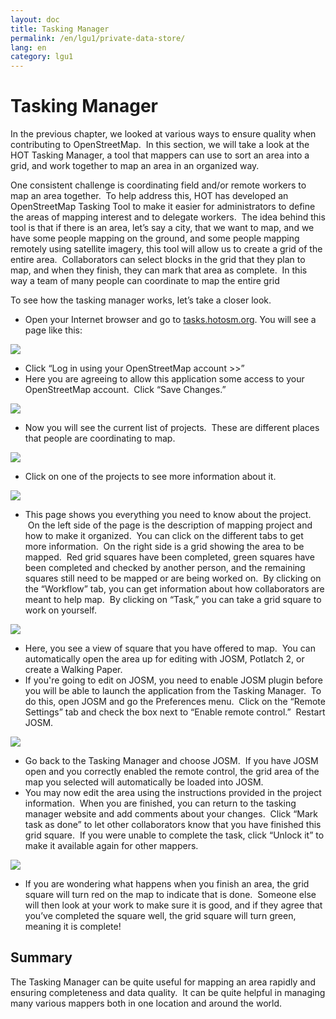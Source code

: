 ```yaml
---
layout: doc
title: Tasking Manager
permalink: /en/lgu1/private-data-store/
lang: en
category: lgu1
---
```


Tasking Manager
===============

In the previous chapter, we looked at various ways to ensure quality
when contributing to OpenStreetMap.  In this section, we will take a
look at the HOT Tasking Manager, a tool that mappers can use to sort an
area into a grid, and work together to map an area in an organized way.

One consistent challenge is coordinating field and/or remote workers to
map an area together.  To help address this, HOT has developed an
OpenStreetMap Tasking Tool to make it easier for administrators to
define the areas of mapping interest and to delegate workers.  The idea
behind this tool is that if there is an area, let’s say a city, that we
want to map, and we have some people mapping on the ground, and some
people mapping remotely using satellite imagery, this tool will allow us
to create a grid of the entire area.  Collaborators can select blocks in
the grid that they plan to map, and when they finish, they can mark that
area as complete.  In this way a team of many people can coordinate to
map the entire grid

To see how the tasking manager works, let’s take a closer look.

-   Open your Internet browser and go to
    [tasks.hotosm.org](http://tasks.hotosm.org). You will see a page
    like this:

![]({{site.baseurl}}/images/intermediate/en_int_ch5_image01.png)

-   Click “Log in using your OpenStreetMap account \>\>”
-   Here you are agreeing to allow this application some access to your
    OpenStreetMap account.  Click “Save Changes.”

![]({{site.baseurl}}/images/intermediate/en_int_ch5_image04.png)

-   Now you will see the current list of projects.  These are different
    places that people are coordinating to map.

![]({{site.baseurl}}/images/intermediate/en_int_ch5_image06.png)

-   Click on one of the projects to see more information about it.

![]({{site.baseurl}}/images/intermediate/en_int_ch5_image03.png)

-   This page shows you everything you need to know about the project.
     On the left side of the page is the description of mapping
    project and how to make it organized.  You can click on the
    different tabs to get more information.  On the right side is a grid
    showing the area to be mapped.  Red grid squares have been
    completed, green squares have been completed and checked by another
    person, and the remaining squares still need to be mapped or are
    being worked on.  By clicking on the “Workflow” tab, you can get
    information about how collaborators are meant to help map.  By
    clicking on “Task,” you can take a grid square to work on yourself.

![]({{site.baseurl}}/images/intermediate/en_int_ch5_image07.png)
    
-   Here, you see a view of square that you have offered to map.  You
    can automatically open the area up for editing with JOSM, Potlatch
    2, or create a Walking Paper.
-   If you're going to edit on JOSM, you need to enable JOSM plugin
    before you will be able to launch the application from the Tasking
    Manager.  To do this, open JOSM and go the Preferences menu.  Click
    on the “Remote Settings” tab and check the box next to “Enable
    remote control.”  Restart JOSM.

![]({{site.baseurl}}/images/intermediate/en_int_ch5_image05.png)

-   Go back to the Tasking Manager and choose JOSM.  If you have JOSM
    open and you correctly enabled the remote control, the grid area of
    the map you selected will automatically be loaded into JOSM.
-   You may now edit the area using the instructions provided in the
    project information.  When you are finished, you can return to the
    tasking manager website and add comments about your changes.  Click
    “Mark task as done” to let other collaborators know that you have
    finished this grid square.  If you were unable to complete the task,
    click “Unlock it” to make it available again for other mappers.

![]({{site.baseurl}}/images/intermediate/en_int_ch5_image00.png)

-   If you are wondering what happens when you finish an area, the grid
    square will turn red on the map to indicate that is done.  Someone
    else will then look at your work to make sure it is good, and if
    they agree that you’ve completed the square well, the grid square
    will turn green, meaning it is complete!

Summary
-------

The Tasking Manager can be quite useful for mapping an area rapidly and
ensuring completeness and data quality.  It can be quite helpful in
managing many various mappers both in one location and around the world.
